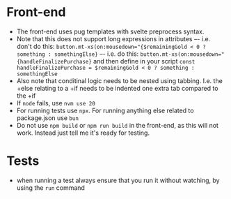 # Front-end

- The front-end uses pug templates with svelte preprocess syntax. 
- Note that this does not support long expressions in attributes 
–- i.e. don't do this: `button.mt-xs(on:mousedown="{$remainingGold < 0 ? something : somethingElse}`
–- i.e. do this: `button.mt-xs(on:mousedown="{handleFinalizePurchase}` and then define in your script `const handleFinalizePurchase = $remainingGold < 0 ? something : somethingElse`
- Also note that conditinal logic needs to be nested using tabbing. I.e. the +else relating to a +if needs to be indented one extra tab compared to the +if
- If `node` fails, use `nvm use 20`
- For running tests use `npx`. For running anything else related to package.json use `bun`
- Do not use `npm build` or `npm run build` in the front-end, as this will not work. Instead just tell me it's ready for testing.


# Tests
- when running a test always ensure that you run it without watching, by using the `run` command